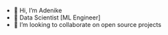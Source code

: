 - 👋 Hi, I’m Adenike
- 👀 Data Scientist [ML Engineer]
- 💞️ I’m looking to collaborate on open source projects

<!---
ade-9ike/ade-9ike is a ✨ special ✨ repository because its `README.md` (this file) appears on your GitHub profile.
You can click the Preview link to take a look at your changes.
--->
